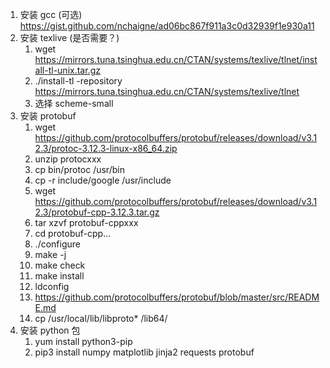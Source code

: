 1. 安装 gcc (可选) https://gist.github.com/nchaigne/ad06bc867f911a3c0d32939f1e930a11
2. 安装 texlive (是否需要？)
   1. wget https://mirrors.tuna.tsinghua.edu.cn/CTAN/systems/texlive/tlnet/install-tl-unix.tar.gz
   2. ./install-tl -repository https://mirrors.tuna.tsinghua.edu.cn/CTAN/systems/texlive/tlnet
   3. 选择 scheme-small
3. 安装 protobuf
   1. wget https://github.com/protocolbuffers/protobuf/releases/download/v3.12.3/protoc-3.12.3-linux-x86_64.zip
   2. unzip protocxxx
   3. cp bin/protoc /usr/bin
   4. cp -r include/google /usr/include
   5. wget https://github.com/protocolbuffers/protobuf/releases/download/v3.12.3/protobuf-cpp-3.12.3.tar.gz
   6. tar xzvf protobuf-cppxxx
   7. cd protobuf-cpp...
   8. ./configure
   9. make -j
   10. make check
   11. make install
   12. ldconfig
   13. https://github.com/protocolbuffers/protobuf/blob/master/src/README.md
   14. cp /usr/local/lib/libproto* /lib64/
4. 安装 python 包
   1. yum install python3-pip
   2. pip3 install numpy matplotlib jinja2 requests protobuf